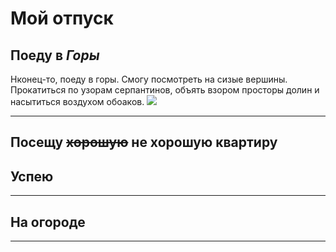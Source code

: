 # Мой отпуск

## Поеду в *Горы*
Нконец-то, поеду в горы.
Смогу посмотреть на сизые вершины.
Прокатиться по узорам серпантинов, объять взором просторы долин
и насытиться воздухом обоаков.
![](more.jpg)

---
## Посещу ~~хорошую~~ не хорошую квартиру


## Успею


---

## На огороде


---
